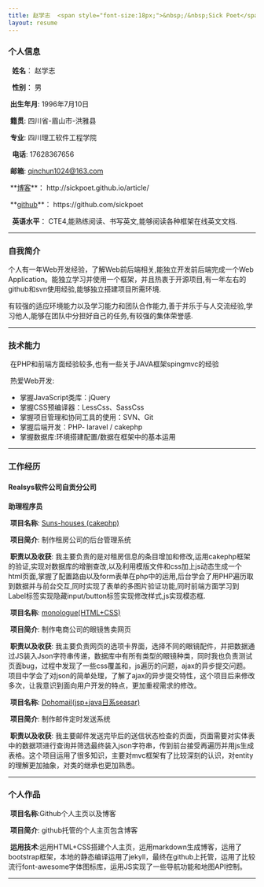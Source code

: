 ```yaml
---
title: 赵学志  <span style="font-size:18px;">&nbsp;/&nbsp;Sick Poet</span>
layout: resume
---
```



### <i class="fa fa-bookmark " aria-hidden="true"></i> 个人信息


>  
<i class="fa fa-user fa-md" aria-hidden="true"></i>&nbsp; **姓名**： 赵学志
>
<i class="fa fa-mars fa-md" aria-hidden="true"></i>&nbsp; **性别**：  男   
>
<i class="fa fa-birthday-cake fa-md" aria-hidden="true"></i> &nbsp;**出生年月**:  1996年7月10日  
>
<i class="fa fa-address-book fa-md" aria-hidden="true"></i> &nbsp;**籍贯**:  四川省-眉山市-洪雅县
>
<i class="fa fa-institution fa-1x" aria-hidden="true"></i> &nbsp;**专业**:  四川理工软件工程学院
>
<i class="fa fa-mobile-phone fa-lg" aria-hidden="true"></i> &nbsp; **电话**:  17628367656
>
<i class="fa fa-envelope fa-md" aria-hidden="true"></i> &nbsp;**邮箱**:  qinchun1024@163.com
>
<i class="fa fa-edge fa-md" aria-hidden="true"></i> &nbsp;**[博客](http://sickpoet.github.io/article/"博客")**： http://sickpoet.github.io/article/
>
<i class="fa fa-github fa-md" aria-hidden="true"></i> &nbsp;**[github](https://github.com/sickpoet"sickpoet")**：  https://github.com/sickpoet
>
<i class="fa fa-language fa-md" aria-hidden="true"></i>&nbsp; **英语水平**：  CTE4,能熟练阅读、书写英文,能够阅读各种框架在线英文文档.

 - - -
### <i class="fa fa-bookmark" aria-hidden="true"></i> 自我简介


>
<i class="fa fa-star" aria-hidden="true"></i> 个人有一年Web开发经验，了解Web前后端相关,能独立开发前后端完成一个Web Application。能独立学习并使用一个框架，并且热衷于开源项目,有一年左右的github和svn使用经验,能够独立搭建项目所需环境.
>
<i class="fa fa-star" aria-hidden="true"></i> 有较强的适应环境能力以及学习能力和团队合作能力,善于并乐于与人交流经验,学习他人,能够在团队中分担好自己的任务,有较强的集体荣誉感.

 - - -

### <i class="fa fa-bookmark" aria-hidden="true"></i> 技术能力

>
<i class="fa fa-star" aria-hidden="true"></i>&nbsp;在PHP和前端方面经验较多,也有一些关于JAVA框架spingmvc的经验
>
<i class="fa fa-star" aria-hidden="true"></i>&nbsp;热爱Web开发:
>
* 掌握JavaScript类库：jQuery
* 掌握CSS预编译器：LessCss、SassCss
* 掌握项目管理和协同工具的使用：SVN、Git
* 掌握后端开发：PHP- laravel / cakephp
* 掌握数据库:环境搭建配置/数据在框架中的基本运用

 - - -


### <i class="fa fa-bookmark " aria-hidden="true"></i> 工作经历
>
#### <i class="fa fa-users" ></i> Realsys软件公司自贡分公司
>>
**助理程序员**
>>>
<i class="fa fa-product-hunt" aria-hidden="true" ></i>&nbsp;**项目名称**:   [Suns-houses (cakephp)](https://10.11.12.110:4433/admin/spots/add "亚马逊")
>>>
<i class="fa fa-book" aria-hidden="true"></i>&nbsp;**项目简介**: 制作租房公司的后台管理系统
>>>
<i class="fa fa-keyboard-o" aria-hidden="true"></i>&nbsp;**职责以及收获**:  我主要负责的是对租房信息的条目增加和修改,运用cakephp框架的验证,实现对数据库的增删查改,以及利用模版文件和css加上js动态生成一个html页面,掌握了配置路由以及form表单在php中的运用,后台学会了用PHP遍历取到数据并与前台交互,同时实现了表单的多图片验证功能,同时前端方面学习到Label标签实现隐藏input/button标签实现修改样式,js实现模态框.
 
>>>
<i class="fa fa-product-hunt" aria-hidden="true" ></i>&nbsp;**项目名称**:   [monologue(HTML+CSS)](https://www.monologue.watch/glasses_pc.html "官网")
>>>
<i class="fa fa-book" aria-hidden="true"></i>&nbsp;**项目简介**: 制作电商公司的眼镜售卖网页
>>>
<i class="fa fa-keyboard-o" aria-hidden="true"></i>&nbsp;**职责以及收获**: 我主要负责网页的选项卡界面，选择不同的眼镜配件，并把数据通过JS装入Json字符串传递，数据库中有所有类型的眼镜种类，同时我也负责测试页面bug，过程中发现了一些css覆盖和，js遍历的问题，ajax的异步提交问题。项目中学会了对json的简单处理，了解了ajax的异步提交特性，这个项目后来修改多次，让我意识到面向用户开发的特点，更加重视需求的修改。

>>>
<i class="fa fa-product-hunt" aria-hidden="true" ></i>&nbsp;**项目名称**:   [Dohomail(jsp+java日系seasar)](https://www.monologue.watch/glasses_pc.html "官网")
>>>
<i class="fa fa-book" aria-hidden="true"></i>&nbsp;**项目简介**: 制作邮件定时发送系统     
>>>
<i class="fa fa-keyboard-o" aria-hidden="true"></i>&nbsp;**职责以及收获**: 我主要邮件发送完毕后的送信状态检查的页面，页面需要对实体表中的数据项进行查询并筛选最终装入json字符串，传到前台接受再遍历并用js生成表格。这个项目运用了很多知识，主要对mvc框架有了比较深刻的认识，对entity的理解更加抽象，对类的继承也更加熟悉。

 - - -

### <i class="fa fa-bookmark" aria-hidden="true"></i>个人作品

>
<i class="fa fa-product-hunt" aria-hidden="true"></i>&nbsp;**项目名称**:Github个人主页以及博客
>
<i class="fa fa-book" aria-hidden="true"></i>&nbsp;**项目简介**: github托管的个人主页包含博客
>
<i class="fa fa-keyboard-o" aria-hidden="true"></i>&nbsp;**运用技术**:运用HTML+CSS搭建个人主页，运用markdown生成博客，运用了bootstrap框架，本地的静态编译运用了jekyll，最终在github上托管，运用了比较流行font-awesome字体图标库，运用JS实现了一些导航功能和地图API控制。



 - - -
